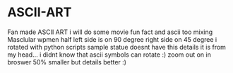 # ASCII-ART
Fan made ASCII ART
i will do some movie fun fact and ascii too
mixing
Masclular wpmen half left side is on 90 degree right side on 45 degree
i rotated with python scripts
sample statue doesnt have this details
it is from my head...
i didnt know that ascii symbols can rotate :)
zoom out on in broswer 50% smaller but details better :)
